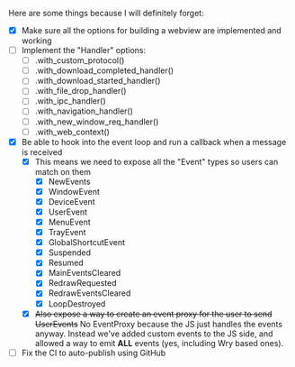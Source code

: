 Here are some things because I will definitely forget:

- [x] Make sure all the options for building a webview are implemented and working
- [ ] Implement the "Handler" options:
  - [ ] .with_custom_protocol()
  - [ ] .with_download_completed_handler()
  - [ ] .with_download_started_handler()
  - [ ] .with_file_drop_handler()
  - [ ] .with_ipc_handler()
  - [ ] .with_navigation_handler()
  - [ ] .with_new_window_req_handler()
  - [ ] .with_web_context()
- [x] Be able to hook into the event loop and run a callback when a message is received
  - [x] This means we need to expose all the "Event" types so users can match on them
    - [x] NewEvents
    - [x] WindowEvent
    - [x] DeviceEvent
    - [x] UserEvent
    - [x] MenuEvent
    - [x] TrayEvent
    - [x] GlobalShortcutEvent
    - [x] Suspended
    - [x] Resumed
    - [x] MainEventsCleared
    - [x] RedrawRequested
    - [x] RedrawEventsCleared
    - [x] LoopDestroyed
  - [x] ~~Also expose a way to create an event proxy for the user to send UserEvents~~ No EventProxy because the JS just handles the events anyway. Instead we've added custom events to the JS side, and allowed a way to emit **ALL** events (yes, including Wry based ones).
- [ ] Fix the CI to auto-publish using GitHub